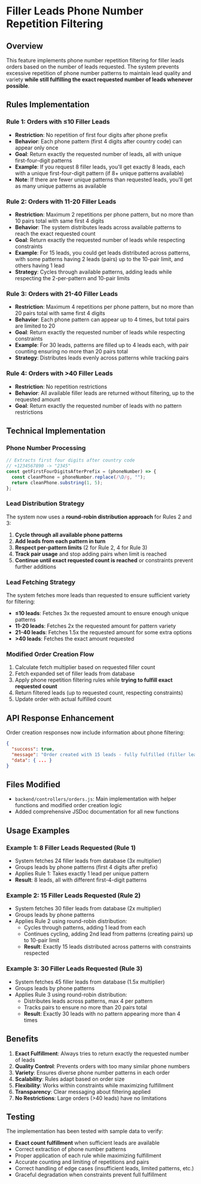 # Filler Leads Phone Number Repetition Filtering

## Overview

This feature implements phone number repetition filtering for filler leads orders based on the number of leads requested. The system prevents excessive repetition of phone number patterns to maintain lead quality and variety **while still fulfilling the exact requested number of leads whenever possible**.

## Rules Implementation

### Rule 1: Orders with ≤10 Filler Leads

- **Restriction**: No repetition of first four digits after phone prefix
- **Behavior**: Each phone pattern (first 4 digits after country code) can appear only once
- **Goal**: Return exactly the requested number of leads, all with unique first-four-digit patterns
- **Example**: If you request 8 filler leads, you'll get exactly 8 leads, each with a unique first-four-digit pattern (if 8+ unique patterns available)
- **Note**: If there are fewer unique patterns than requested leads, you'll get as many unique patterns as available

### Rule 2: Orders with 11-20 Filler Leads

- **Restriction**: Maximum 2 repetitions per phone pattern, but no more than 10 pairs total with same first 4 digits
- **Behavior**: The system distributes leads across available patterns to reach the exact requested count
- **Goal**: Return exactly the requested number of leads while respecting constraints
- **Example**: For 15 leads, you could get leads distributed across patterns, with some patterns having 2 leads (pairs) up to the 10-pair limit, and others having 1 lead
- **Strategy**: Cycles through available patterns, adding leads while respecting the 2-per-pattern and 10-pair limits

### Rule 3: Orders with 21-40 Filler Leads

- **Restriction**: Maximum 4 repetitions per phone pattern, but no more than 20 pairs total with same first 4 digits
- **Behavior**: Each phone pattern can appear up to 4 times, but total pairs are limited to 20
- **Goal**: Return exactly the requested number of leads while respecting constraints
- **Example**: For 30 leads, patterns are filled up to 4 leads each, with pair counting ensuring no more than 20 pairs total
- **Strategy**: Distributes leads evenly across patterns while tracking pairs

### Rule 4: Orders with >40 Filler Leads

- **Restriction**: No repetition restrictions
- **Behavior**: All available filler leads are returned without filtering, up to the requested amount
- **Goal**: Return exactly the requested number of leads with no pattern restrictions

## Technical Implementation

### Phone Number Processing

```javascript
// Extracts first four digits after country code
// +1234567890 -> "2345"
const getFirstFourDigitsAfterPrefix = (phoneNumber) => {
  const cleanPhone = phoneNumber.replace(/\D/g, "");
  return cleanPhone.substring(1, 5);
};
```

### Lead Distribution Strategy

The system now uses a **round-robin distribution approach** for Rules 2 and 3:

1. **Cycle through all available phone patterns**
2. **Add leads from each pattern in turn**
3. **Respect per-pattern limits** (2 for Rule 2, 4 for Rule 3)
4. **Track pair usage** and stop adding pairs when limit is reached
5. **Continue until exact requested count is reached** or constraints prevent further additions

### Lead Fetching Strategy

The system fetches more leads than requested to ensure sufficient variety for filtering:

- **≤10 leads**: Fetches 3x the requested amount to ensure enough unique patterns
- **11-20 leads**: Fetches 2x the requested amount for pattern variety
- **21-40 leads**: Fetches 1.5x the requested amount for some extra options
- **>40 leads**: Fetches the exact amount requested

### Modified Order Creation Flow

1. Calculate fetch multiplier based on requested filler count
2. Fetch expanded set of filler leads from database
3. Apply phone repetition filtering rules while **trying to fulfill exact requested count**
4. Return filtered leads (up to requested count, respecting constraints)
5. Update order with actual fulfilled count

## API Response Enhancement

Order creation responses now include information about phone filtering:

```json
{
  "success": true,
  "message": "Order created with 15 leads - fully fulfilled (filler leads: max 2 repetitions per phone pattern, max 10 pairs)",
  "data": { ... }
}
```

## Files Modified

- `backend/controllers/orders.js`: Main implementation with helper functions and modified order creation logic
- Added comprehensive JSDoc documentation for all new functions

## Usage Examples

### Example 1: 8 Filler Leads Requested (Rule 1)

- System fetches 24 filler leads from database (3x multiplier)
- Groups leads by phone patterns (first 4 digits after prefix)
- Applies Rule 1: Takes exactly 1 lead per unique pattern
- **Result**: 8 leads, all with different first-4-digit patterns

### Example 2: 15 Filler Leads Requested (Rule 2)

- System fetches 30 filler leads from database (2x multiplier)
- Groups leads by phone patterns
- Applies Rule 2 using round-robin distribution:
  - Cycles through patterns, adding 1 lead from each
  - Continues cycling, adding 2nd lead from patterns (creating pairs) up to 10-pair limit
  - **Result**: Exactly 15 leads distributed across patterns with constraints respected

### Example 3: 30 Filler Leads Requested (Rule 3)

- System fetches 45 filler leads from database (1.5x multiplier)
- Groups leads by phone patterns
- Applies Rule 3 using round-robin distribution:
  - Distributes leads across patterns, max 4 per pattern
  - Tracks pairs to ensure no more than 20 pairs total
  - **Result**: Exactly 30 leads with no pattern appearing more than 4 times

## Benefits

1. **Exact Fulfillment**: Always tries to return exactly the requested number of leads
2. **Quality Control**: Prevents orders with too many similar phone numbers
3. **Variety**: Ensures diverse phone number patterns in each order
4. **Scalability**: Rules adapt based on order size
5. **Flexibility**: Works within constraints while maximizing fulfillment
6. **Transparency**: Clear messaging about filtering applied
7. **No Restrictions**: Large orders (>40 leads) have no limitations

## Testing

The implementation has been tested with sample data to verify:

- **Exact count fulfillment** when sufficient leads are available
- Correct extraction of phone number patterns
- Proper application of each rule while maximizing fulfillment
- Accurate counting and limiting of repetitions and pairs
- Correct handling of edge cases (insufficient leads, limited patterns, etc.)
- Graceful degradation when constraints prevent full fulfillment
